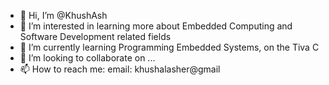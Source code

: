 - 👋 Hi, I’m @KhushAsh
- 👀 I’m interested in learning more about Embedded Computing and Software Development related fields
- 🌱 I’m currently learning Programming Embedded Systems, on the Tiva C
- 💞️ I’m looking to collaborate on ...
- 📫 How to reach me: email: khushalasher@gmail

<!---
KhushAsh/KhushAsh is a ✨ special ✨ repository because its `README.md` (this file) appears on your GitHub profile.
You can click the Preview link to take a look at your changes.
--->
